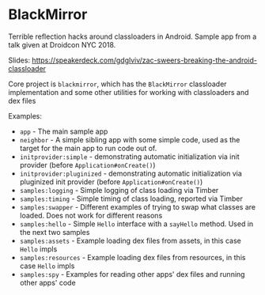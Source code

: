 BlackMirror
===========

Terrible reflection hacks around classloaders in Android. Sample app from a talk given at Droidcon NYC 2018.

Slides: https://speakerdeck.com/gdglviv/zac-sweers-breaking-the-android-classloader

Core project is `blackmirror`, which has the `BlackMirror` classloader implementation and some other utilities for working with classloaders and dex files

Examples:
* `app` - The main sample app
* `neighbor` - A simple sibling app with some simple code, used as the target for the main app to run code out of.
* `initprovider:simple` - demonstrating automatic initialization via init provider (before `Application#onCreate()`)
* `initprovider:pluginized` - demonstrating automatic initialization via pluginized init provider (before `Application#onCreate()`)
* `samples:logging` - Simple logging of class loading via Timber
* `samples:timing` - Simple timing of class loading, reported via Timber
* `samples:swapper` - Different examples of trying to swap what classes are loaded. Does not work for different reasons
* `samples:hello` - Simple `Hello` interface with a `sayHello` method. Used in the next two samples
* `samples:assets` - Example loading dex files from assets, in this case `Hello` impls
* `samples:resources` - Example loading dex files from resources, in this case `Hello` impls
* `samples:spy` - Examples for reading other apps' dex files and running other apps' code

